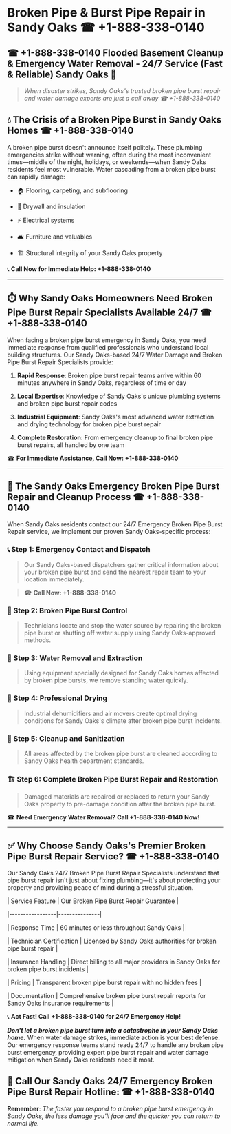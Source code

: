 # Broken Pipe & Burst Pipe Repair in Sandy Oaks ☎ +1-888-338-0140  
## ☎ +1-888-338-0140 Flooded Basement Cleanup & Emergency Water Removal - 24/7 Service (Fast & Reliable) Sandy Oaks 🚨  

> *When disaster strikes, Sandy Oaks's trusted broken pipe burst repair and water damage experts are just a call away ☎ +1-888-338-0140*  

## 💧 The Crisis of a Broken Pipe Burst in Sandy Oaks Homes ☎ +1-888-338-0140  

A broken pipe burst doesn't announce itself politely. These plumbing emergencies strike without warning, often during the most inconvenient times—middle of the night, holidays, or weekends—when Sandy Oaks residents feel most vulnerable. Water cascading from a broken pipe burst can rapidly damage:  

* 🏠 Flooring, carpeting, and subflooring  
* 🧱 Drywall and insulation  
* ⚡ Electrical systems  
* 🛋️ Furniture and valuables  
* 🏗️ Structural integrity of your Sandy Oaks property  

📞 **Call Now for Immediate Help: +1-888-338-0140**  

---  

## ⏱️ Why Sandy Oaks Homeowners Need Broken Pipe Burst Repair Specialists Available 24/7 ☎ +1-888-338-0140  

When facing a broken pipe burst emergency in Sandy Oaks, you need immediate response from qualified professionals who understand local building structures. Our Sandy Oaks-based 24/7 Water Damage and Broken Pipe Burst Repair Specialists provide:  

1. **Rapid Response**: Broken pipe burst repair teams arrive within 60 minutes anywhere in Sandy Oaks, regardless of time or day  
2. **Local Expertise**: Knowledge of Sandy Oaks's unique plumbing systems and broken pipe burst repair codes  
3. **Industrial Equipment**: Sandy Oaks's most advanced water extraction and drying technology for broken pipe burst repair  
4. **Complete Restoration**: From emergency cleanup to final broken pipe burst repairs, all handled by one team  

☎ **For Immediate Assistance, Call Now: +1-888-338-0140**  

---  

## 🔧 The Sandy Oaks Emergency Broken Pipe Burst Repair and Cleanup Process ☎ +1-888-338-0140  

When Sandy Oaks residents contact our 24/7 Emergency Broken Pipe Burst Repair service, we implement our proven Sandy Oaks-specific process:  

### 📞 Step 1: Emergency Contact and Dispatch  
> Our Sandy Oaks-based dispatchers gather critical information about your broken pipe burst and send the nearest repair team to your location immediately.  
> ☎ **Call Now: +1-888-338-0140**  

### 🚿 Step 2: Broken Pipe Burst Control  
> Technicians locate and stop the water source by repairing the broken pipe burst or shutting off water supply using Sandy Oaks-approved methods.  

### 🌊 Step 3: Water Removal and Extraction  
> Using equipment specially designed for Sandy Oaks homes affected by broken pipe bursts, we remove standing water quickly.  

### 💨 Step 4: Professional Drying  
> Industrial dehumidifiers and air movers create optimal drying conditions for Sandy Oaks's climate after broken pipe burst incidents.  

### 🧼 Step 5: Cleanup and Sanitization  
> All areas affected by the broken pipe burst are cleaned according to Sandy Oaks health department standards.  

### 🏗️ Step 6: Complete Broken Pipe Burst Repair and Restoration  
> Damaged materials are repaired or replaced to return your Sandy Oaks property to pre-damage condition after the broken pipe burst.  

☎ **Need Emergency Water Removal? Call +1-888-338-0140 Now!**  

---  

## ✅ Why Choose Sandy Oaks's Premier Broken Pipe Burst Repair Service? ☎ +1-888-338-0140  

Our Sandy Oaks 24/7 Broken Pipe Burst Repair Specialists understand that pipe burst repair isn't just about fixing plumbing—it's about protecting your property and providing peace of mind during a stressful situation.  

| Service Feature | Our Broken Pipe Burst Repair Guarantee |  
|-----------------|---------------|  
| Response Time | 60 minutes or less throughout Sandy Oaks |  
| Technician Certification | Licensed by Sandy Oaks authorities for broken pipe burst repair |  
| Insurance Handling | Direct billing to all major providers in Sandy Oaks for broken pipe burst incidents |  
| Pricing | Transparent broken pipe burst repair with no hidden fees |  
| Documentation | Comprehensive broken pipe burst repair reports for Sandy Oaks insurance requirements |  

📞 **Act Fast! Call +1-888-338-0140 for 24/7 Emergency Help!**  

***Don't let a broken pipe burst turn into a catastrophe in your Sandy Oaks home.*** When water damage strikes, immediate action is your best defense. Our emergency response teams stand ready 24/7 to handle any broken pipe burst emergency, providing expert pipe burst repair and water damage mitigation when Sandy Oaks residents need it most.  

## 📱 Call Our Sandy Oaks 24/7 Emergency Broken Pipe Burst Repair Hotline: ☎ +1-888-338-0140  

**Remember**: *The faster you respond to a broken pipe burst emergency in Sandy Oaks, the less damage you'll face and the quicker you can return to normal life.*